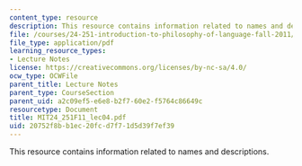 ```yaml
---
content_type: resource
description: This resource contains information related to names and descriptions.
file: /courses/24-251-introduction-to-philosophy-of-language-fall-2011/20752f8bb1ec20fcd7f71d5d39f7ef39_MIT24_251F11_lec04.pdf
file_type: application/pdf
learning_resource_types:
- Lecture Notes
license: https://creativecommons.org/licenses/by-nc-sa/4.0/
ocw_type: OCWFile
parent_title: Lecture Notes
parent_type: CourseSection
parent_uid: a2c09ef5-e6e8-b2f7-60e2-f5764c86649c
resourcetype: Document
title: MIT24_251F11_lec04.pdf
uid: 20752f8b-b1ec-20fc-d7f7-1d5d39f7ef39
---
```

This resource contains information related to names and descriptions.